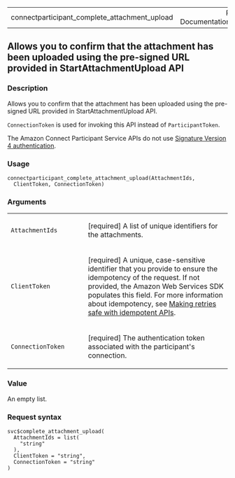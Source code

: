 <table style="width: 100%;">
<tbody>
<tr class="odd">
<td>connectparticipant_complete_attachment_upload</td>
<td style="text-align: right;">R Documentation</td>
</tr>
</tbody>
</table>

## Allows you to confirm that the attachment has been uploaded using the pre-signed URL provided in StartAttachmentUpload API

### Description

Allows you to confirm that the attachment has been uploaded using the
pre-signed URL provided in StartAttachmentUpload API.

`ConnectionToken` is used for invoking this API instead of
`ParticipantToken`.

The Amazon Connect Participant Service APIs do not use [Signature
Version 4
authentication](https://docs.aws.amazon.com/IAM/latest/UserGuide/reference_aws-signing.html).

### Usage

    connectparticipant_complete_attachment_upload(AttachmentIds,
      ClientToken, ConnectionToken)

### Arguments

<table>
<colgroup>
<col style="width: 35%" />
<col style="width: 65%" />
</colgroup>
<tbody>
<tr class="odd">
<td><code
id="connectparticipant_complete_attachment_upload_:_AttachmentIds">AttachmentIds</code></td>
<td><p>[required] A list of unique identifiers for the
attachments.</p></td>
</tr>
<tr class="even">
<td><code
id="connectparticipant_complete_attachment_upload_:_ClientToken">ClientToken</code></td>
<td><p>[required] A unique, case-sensitive identifier that you provide
to ensure the idempotency of the request. If not provided, the Amazon
Web Services SDK populates this field. For more information about
idempotency, see <a
href="https://aws.amazon.com/builders-library/making-retries-safe-with-idempotent-APIs/">Making
retries safe with idempotent APIs</a>.</p></td>
</tr>
<tr class="odd">
<td><code
id="connectparticipant_complete_attachment_upload_:_ConnectionToken">ConnectionToken</code></td>
<td><p>[required] The authentication token associated with the
participant's connection.</p></td>
</tr>
</tbody>
</table>

### Value

An empty list.

### Request syntax

    svc$complete_attachment_upload(
      AttachmentIds = list(
        "string"
      ),
      ClientToken = "string",
      ConnectionToken = "string"
    )
